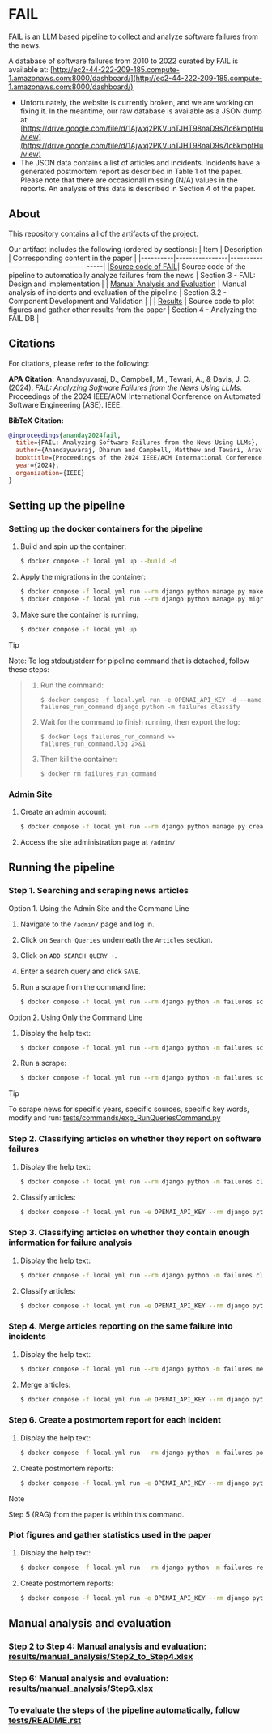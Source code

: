 # FAIL

FAIL is an LLM based pipeline to collect and analyze software failures from the news.

A database of software failures from 2010 to 2022 curated by FAIL is available at: [http://ec2-44-222-209-185.compute-1.amazonaws.com:8000/dashboard/](http://ec2-44-222-209-185.compute-1.amazonaws.com:8000/dashboard/)
- Unfortunately, the website is currently broken, and we are working on fixing it. In the meantime, our raw database is available as a JSON dump at: [https://drive.google.com/file/d/1Ajwxj2PKVunTJHT98naD9s7lc6kmptHu/view](https://drive.google.com/file/d/1Ajwxj2PKVunTJHT98naD9s7lc6kmptHu/view)
- The JSON data contains a list of articles and incidents. Incidents have a generated postmortem report as described in Table 1 of the paper. Please note that there are occasionall missing (N/A) values in the reports. An analysis of this data is described in Section 4 of the paper. 

## About
This repository contains all of the artifacts of the project.

Our artifact includes the following (ordered by sections):
|   Item   |   Description  |   Corresponding content in the paper  |
|----------|----------------|---------------------------------------|
|[Source code of FAIL](#running-the-pipeline)| Source code of the pipeline to automatically analyze failures from the news | Section 3 - FAIL: Design and implementation |
| [Manual Analysis and Evaluation](#manual-analysis-and-evaluation) | Manual analysis of incidents and evaluation of the pipeline | Section 3.2 - Component Development and Validation | |
| [Results](#plot-figures-and-gather-statistics-used-in-the-paper) | Source code to plot figures and gather other results from the paper |  Section 4 - Analyzing the FAIL DB |


## Citations
For citations, please refer to the following:

**APA Citation:**
Anandayuvaraj, D., Campbell, M., Tewari, A., & Davis, J. C. (2024). *FAIL: Analyzing Software Failures from the News Using LLMs*. Proceedings of the 2024 IEEE/ACM International Conference on Automated Software Engineering (ASE). IEEE.

**BibTeX Citation:**
```bibtex
@inproceedings{ananday2024fail,
  title={FAIL: Analyzing Software Failures from the News Using LLMs},
  author={Anandayuvaraj, Dharun and Campbell, Matthew and Tewari, Arav and Davis, James C},
  booktitle={Proceedings of the 2024 IEEE/ACM International Conference on Automated Software Engineering (ASE)},
  year={2024},
  organization={IEEE}
}
```

## Setting up the pipeline

### Setting up the docker containers for the pipeline

1. Build and spin up the container:

    ```bash
    $ docker compose -f local.yml up --build -d
    ```

2. Apply the migrations in the container:

    ```bash
    $ docker compose -f local.yml run --rm django python manage.py makemigrations
    $ docker compose -f local.yml run --rm django python manage.py migrate
    ```

3. Make sure the container is running:

    ```bash
    $ docker compose -f local.yml up
    ```

> [!TIP]
Note: To log stdout/stderr for pipeline command that is detached, follow these steps:
>1. Run the command:
>
>        $ docker compose -f local.yml run -e OPENAI_API_KEY -d --name failures_run_command django python -m failures classify  
>2. Wait for the command to finish running, then export the log:
>
>        $ docker logs failures_run_command >> failures_run_command.log 2>&1
>3. Then kill the container:
>
>        $ docker rm failures_run_command


### Admin Site

1. Create an admin account:

    ```bash
    $ docker compose -f local.yml run --rm django python manage.py createsuperuser
    ```

2. Access the site administration page at `/admin/`

## Running the pipeline

### Step 1. Searching and scraping news articles 
Option 1. Using the Admin Site and the Command Line

   1. Navigate to the `/admin/` page and log in.

   2. Click on `Search Queries` underneath the `Articles` section.

   3. Click on `ADD SEARCH QUERY +`.

   4. Enter a search query and click `SAVE`.

   5. Run a scrape from the command line:

       ```bash
       $ docker compose -f local.yml run --rm django python -m failures scrape
       ```

Option 2. Using Only the Command Line

   1. Display the help text:

       ```bash
       $ docker compose -f local.yml run --rm django python -m failures scrape --help
       ```

   2. Run a scrape:

       ```bash
       $ docker compose -f local.yml run --rm django python -m failures scrape --keyword "keyword"
       ```

> [!TIP] 
>To scrape news for specific years, specific sources, specific key words, modify and run: [tests/commands/exp_RunQueriesCommand.py](tests/commands/exp_RunQueriesCommand.py)

### Step 2. Classifying articles on whether they report on software failures

1. Display the help text:

    ```bash
    $ docker compose -f local.yml run --rm django python -m failures classifyfailure --help
    ```

2. Classify articles:

    ```bash
    $ docker compose -f local.yml run -e OPENAI_API_KEY --rm django python -m failures classifyfailure
    ```

### Step 3. Classifying articles on whether they contain enough information for failure analysis

1. Display the help text:

    ```bash
    $ docker compose -f local.yml run --rm django python -m failures classifyanalyzable --help
    ```

2. Classify articles:

    ```bash
    $ docker compose -f local.yml run -e OPENAI_API_KEY --rm django python -m failures classifyanalyzable
    ```

### Step 4. Merge articles reporting on the same failure into incidents

1. Display the help text:

    ```bash
    $ docker compose -f local.yml run --rm django python -m failures merge --help
    ```

2. Merge articles:

    ```bash
    $ docker compose -f local.yml run -e OPENAI_API_KEY --rm django python -m failures merge
    ```

### Step 6. Create a postmortem report for each incident

1. Display the help text:

    ```bash
    $ docker compose -f local.yml run --rm django python -m failures postmortemincidentautovdb --help
    ```

2. Create postmortem reports:

    ```bash
    $ docker compose -f local.yml run -e OPENAI_API_KEY --rm django python -m failures postmortemincidentautovdb
    ```

> [!NOTE]
> Step 5 (RAG) from the paper is within this command.


### Plot figures and gather statistics used in the paper 

1. Display the help text:

    ```bash
    $ docker compose -f local.yml run --rm django python -m failures results --help
    ```

2. Create postmortem reports:

    ```bash
    $ docker compose -f local.yml run -e OPENAI_API_KEY --rm django python -m failures results
    ```

## Manual analysis and evaluation

### Step 2 to Step 4: Manual analysis and evaluation: [results/manual_analysis/Step2_to_Step4.xlsx](results/manual_analysis/Step2_to_Step4.xlsx)

### Step 6: Manual analysis and evaluation: [results/manual_analysis/Step6.xlsx](results/manual_analysis/Step6.xlsx)

### To evaluate the steps of the pipeline automatically, follow [tests/README.rst](tests/README.rst)
